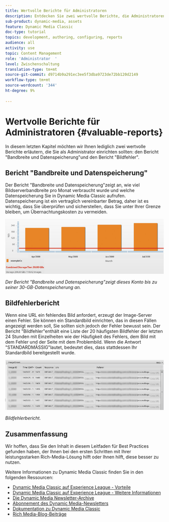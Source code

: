 ```yaml
---
title: Wertvolle Berichte für Administratoren
description: Entdecken Sie zwei wertvolle Berichte, die Administratoren von Dynamic Media Classic einrichten sollten.
sub-product: dynamic-media, assets
feature: Dynamic Media Classic
doc-type: tutorial
topics: development, authoring, configuring, reports
audience: all
activity: use
topic: Content Management
role: 'Administrator  '
level: Zwischenschaltung
translation-type: tm+mt
source-git-commit: d9714b9a291ec3ee5f3dba9723de72bb120d2149
workflow-type: tm+mt
source-wordcount: '344'
ht-degree: 9%

---
```



# Wertvolle Berichte für Administratoren {#valuable-reports}

In diesem letzten Kapitel möchten wir Ihnen lediglich zwei wertvolle Berichte erläutern, die Sie als Administrator einrichten sollten: den Bericht &quot;Bandbreite und Datenspeicherung&quot;und den Bericht &quot;Bildfehler&quot;.

## Bericht &quot;Bandbreite und Datenspeicherung&quot;

Der Bericht &quot;Bandbreite und Datenspeicherung&quot;zeigt an, wie viel Bildserverbandbreite pro Monat verbraucht wurde und welche Datenspeicherung Sie in Dynamic Media Classic aufrufen. Datenspeicherung ist ein vertraglich vereinbarter Betrag, daher ist es wichtig, dass Sie überprüfen und sicherstellen, dass Sie unter Ihrer Grenze bleiben, um Übernachtungskosten zu vermeiden.

![image](assets/valuable-reports/reports-1.jpg)

_Der Bericht &quot;Bandbreite und Datenspeicherung&quot;zeigt dieses Konto bis zu seiner 30-GB-Datenspeicherung an._

## Bildfehlerbericht

Wenn eine URL ein fehlendes Bild anfordert, erzeugt der Image-Server einen Fehler. Sie können ein Standardbild einrichten, das in diesen Fällen angezeigt werden soll, Sie sollten sich jedoch der Fehler bewusst sein. Der Bericht &quot;Bildfehler&quot;enthält eine Liste der 20 häufigsten Bildfehler der letzten 24 Stunden mit Einzelheiten wie der Häufigkeit des Fehlers, dem Bild mit dem Fehler und der Seite mit dem Problembild. Wenn die Antwort &quot;STANDARDMÄSSIG&quot;lautet, bedeutet dies, dass stattdessen Ihr Standardbild bereitgestellt wurde.

![image](assets/valuable-reports/reports-2.jpg)

_Bildfehlerbericht._

## Zusammenfassung

Wir hoffen, dass Sie den Inhalt in diesem Leitfaden für Best Practices gefunden haben, der Ihnen bei den ersten Schritten mit Ihrer leistungsstarken Rich-Media-Lösung hilft oder Ihnen hilft, diese besser zu nutzen.

Weitere Informationen zu Dynamic Media Classic finden Sie in den folgenden Ressourcen:

- [Dynamic Media Classic auf Experience League - Vorteile](https://guided.adobe.com/?launch=AEM-5a#recommended/solutions/experience-manager)
- [Dynamic Media Classic auf Experience League - Weitere Informationen](https://guided.adobe.com/?launch=AEM-6a#recommended/solutions/experience-manager)
- [Die Dynamic Media Newsletter-Archive](https://docs.adobe.com/content/help/en/dynamic-media-classic/using/dynamic-media-newsletter.html)
- [Abonnement des Dynamic Media-Newsletters](https://www.adobe.com/subscription/dynamic-media-newsletter.html)
- [Dokumentation zu Dynamic Media Classic](https://docs.adobe.com/content/help/en/dynamic-media-classic/using/home.html)
- [Rich Media-Blog-Beiträge](https://theblog.adobe.com/tag/dynamic-media)
